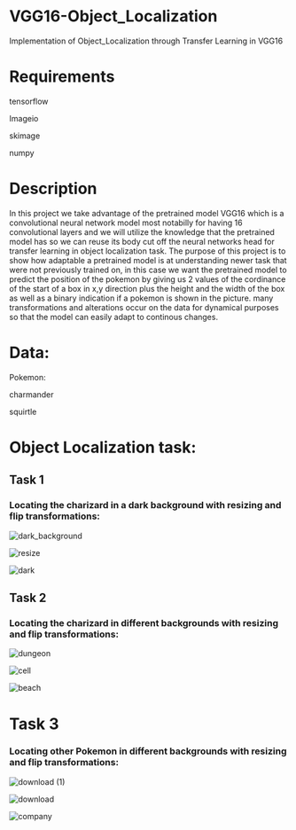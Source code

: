 # VGG16-Object_Localization
Implementation of Object_Localization through Transfer Learning in VGG16

# Requirements

tensorflow

Imageio

skimage

numpy

# Description
In this project we take advantage of the pretrained model VGG16 which is a convolutional neural network model most notabilly for having 16 convolutional layers and we will utilize the knowledge that the pretrained model has so we can reuse its body cut off the neural networks head for transfer learning in object localization task. The purpose of this project is to show how adaptable a pretrained model is at understanding newer task that were not previously trained on, in this case we want the pretrained model to predict the position of the pokemon by giving us 2 values of the cordinance of the start of a box in x,y direction plus the height and the width of the box as well as a binary indication if a pokemon is shown in the picture. many transformations and alterations occur on the data for dynamical purposes so that the model can easily adapt to continous changes.

# Data:
Pokemon:

charmander

squirtle

# Object Localization task:

## Task 1

### Locating the charizard in a dark background with resizing and flip transformations:


![dark_background](https://github.com/Santiagor2230/VGG16-Object_Localization/assets/52907423/58a1e448-c840-4cb5-a201-391ebff86071)

![resize](https://github.com/Santiagor2230/VGG16-Object_Localization/assets/52907423/4d79de0e-56b0-4ec8-9435-81d24ca7dd85)

![dark](https://github.com/Santiagor2230/VGG16-Object_Localization/assets/52907423/3174d430-20b3-4b49-b6b0-c9a77578f002)

## Task 2

### Locating the charizard in different backgrounds with resizing and flip transformations:


![dungeon](https://github.com/Santiagor2230/VGG16-Object_Localization/assets/52907423/7b6b8045-f5c3-457c-b167-bedf8142a395)

![cell](https://github.com/Santiagor2230/VGG16-Object_Localization/assets/52907423/cad5365c-e079-49eb-b137-d4b5ae1e047f)

![beach](https://github.com/Santiagor2230/VGG16-Object_Localization/assets/52907423/da33bc25-da60-4591-891d-d7f93d2ed6f0)

# Task 3

### Locating other Pokemon in different backgrounds with resizing and flip transformations:


![download (1)](https://github.com/Santiagor2230/VGG16-Object_Localization/assets/52907423/dac3243f-229d-4493-8105-b3deddc2186f)

![download](https://github.com/Santiagor2230/VGG16-Object_Localization/assets/52907423/fec19df4-4f37-43e7-86d9-3faea576aeb8)

![company](https://github.com/Santiagor2230/VGG16-Object_Localization/assets/52907423/8b2dd824-d808-44a7-9dc3-211fa0d3782e)
